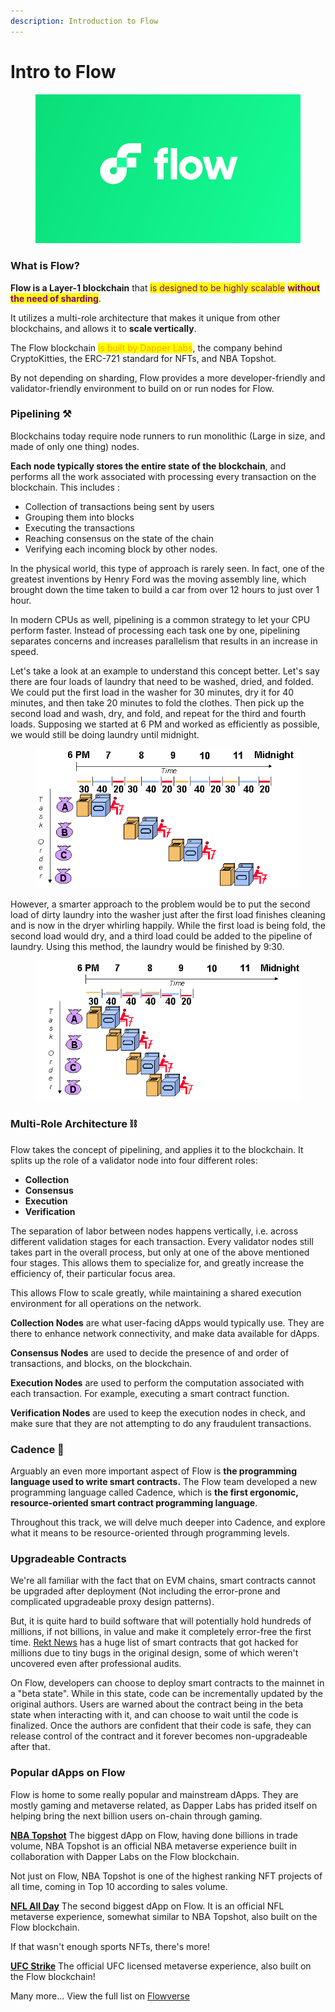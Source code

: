```yaml
---
description: Introduction to Flow
---
```


# Intro to Flow

<figure><img src=".gitbook/assets/image (2).png" alt=""><figcaption></figcaption></figure>

### What is Flow?

**Flow is a Layer-1 blockchain** that <mark style="color:purple;">is designed to be highly scalable</mark> <mark style="color:purple;"></mark><mark style="color:purple;">**without the need of sharding**</mark>.&#x20;

It utilizes a multi-role architecture that makes it unique from other blockchains, and allows it to **scale vertically**.

The Flow blockchain <mark style="color:orange;">is built by Dapper Labs</mark>, the company behind CryptoKitties, the ERC-721 standard for NFTs, and NBA Topshot.

By not depending on sharding, Flow provides a more developer-friendly and validator-friendly environment to build on or run nodes for Flow.

### Pipelining ⚒

Blockchains today require node runners to run monolithic (Large in size, and made of only one thing) nodes.&#x20;

**Each node typically stores the entire state of the blockchain**, and performs all the work associated with processing every transaction on the blockchain. This includes :

* Collection of transactions being sent by users
* Grouping them into blocks
* Executing the transactions
* Reaching consensus on the state of the chain
* Verifying each incoming block by other nodes.

In the physical world, this type of approach is rarely seen. In fact, one of the greatest inventions by Henry Ford was the moving assembly line, which brought down the time taken to build a car from over 12 hours to just over 1 hour.

In modern CPUs as well, pipelining is a common strategy to let your CPU perform faster. Instead of processing each task one by one, pipelining separates concerns and increases parallelism that results in an increase in speed.

Let's take a look at an example to understand this concept better. Let's say there are four loads of laundry that need to be washed, dried, and folded. We could put the first load in the washer for 30 minutes, dry it for 40 minutes, and then take 20 minutes to fold the clothes. Then pick up the second load and wash, dry, and fold, and repeat for the third and fourth loads. Supposing we started at 6 PM and worked as efficiently as possible, we would still be doing laundry until midnight.

<figure><img src=".gitbook/assets/image (1).png" alt=""><figcaption></figcaption></figure>

However, a smarter approach to the problem would be to put the second load of dirty laundry into the washer just after the first load finishes cleaning and is now in the dryer whirling happily. While the first load is being fold, the second load would dry, and a third load could be added to the pipeline of laundry. Using this method, the laundry would be finished by 9:30.

<figure><img src=".gitbook/assets/image.png" alt=""><figcaption></figcaption></figure>



### Multi-Role Architecture ⛓

Flow takes the concept of pipelining, and applies it to the blockchain. It splits up the role of a validator node into four different roles:

* **Collection**
* **Consensus**
* **Execution**
* **Verification**

The separation of labor between nodes happens vertically, i.e. across different validation stages for each transaction. Every validator nodes still takes part in the overall process, but only at one of the above mentioned four stages. This allows them to specialize for, and greatly increase the efficiency of, their particular focus area.

This allows Flow to scale greatly, while maintaining a shared execution environment for all operations on the network.

**Collection Nodes** are what user-facing dApps would typically use. They are there to enhance network connectivity, and make data available for dApps.

**Consensus Nodes** are used to decide the presence of and order of transactions, and blocks, on the blockchain.

**Execution Nodes** are used to perform the computation associated with each transaction. For example, executing a smart contract function.

**Verification Nodes** are used to keep the execution nodes in check, and make sure that they are not attempting to do any fraudulent transactions.

### Cadence 🤯

Arguably an even more important aspect of Flow is **the programming language used to write smart contracts.** The Flow team developed a new programming language called Cadence, which is **the first ergonomic, resource-oriented smart contract programming language**.

Throughout this track, we will delve much deeper into Cadence, and explore what it means to be resource-oriented through programming levels.

### Upgradeable Contracts

We're all familiar with the fact that on EVM chains, smart contracts cannot be upgraded after deployment (Not including the error-prone and complicated upgradeable proxy design patterns).

But, it is quite hard to build software that will potentially hold hundreds of millions, if not billions, in value and make it completely error-free the first time. [Rekt News](https://rekt.news/) has a huge list of smart contracts that got hacked for millions due to tiny bugs in the original design, some of which weren't uncovered even after professional audits.

On Flow, developers can choose to deploy smart contracts to the mainnet in a "beta state". While in this state, code can be incrementally updated by the original authors. Users are warned about the contract being in the beta state when interacting with it, and can choose to wait until the code is finalized. Once the authors are confident that their code is safe, they can release control of the contract and it forever becomes non-upgradeable after that.

### Popular dApps on Flow

Flow is home to some really popular and mainstream dApps. They are mostly gaming and metaverse related, as Dapper Labs has prided itself on helping bring the next billion users on-chain through gaming.

[**NBA Topshot**](https://nbatopshot.com/) The biggest dApp on Flow, having done billions in trade volume, NBA Topshot is an official NBA metaverse experience built in collaboration with Dapper Labs on the Flow blockchain.

Not just on Flow, NBA Topshot is one of the highest ranking NFT projects of all time, coming in Top 10 according to sales volume.

[**NFL All Day**](https://nflallday.com/) The second biggest dApp on Flow. It is an official NFL metaverse experience, somewhat similar to NBA Topshot, also built on the Flow blockchain.

If that wasn't enough sports NFTs, there's more!

[**UFC Strike**](https://ufcstrike.com/) The official UFC licensed metaverse experience, also built on the Flow blockchain!

Many more... View the full list on [Flowverse](https://www.flowverse.co/)





